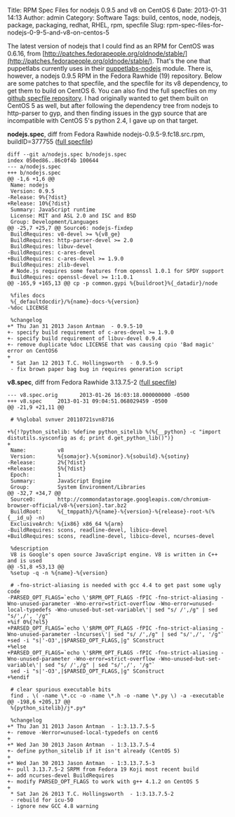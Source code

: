 Title: RPM Spec Files for nodejs 0.9.5 and v8 on CentOS 6
Date: 2013-01-31 14:13
Author: admin
Category: Software
Tags: build, centos, node, nodejs, package, packaging, redhat, RHEL, rpm, specfile
Slug: rpm-spec-files-for-nodejs-0-9-5-and-v8-on-centos-5

The latest version of nodejs that I could find as an RPM for CentOS was
0.6.16, from
[http://patches.fedorapeople.org/oldnode/stable/](http://patches.fedorapeople.org/oldnode/stable/).
That's the one that puppetlabs currently uses in their
[puppetlabs-nodejs](https://github.com/puppetlabs/puppetlabs-nodejs)
module. There is, however, a nodejs 0.9.5 RPM in the Fedora Rawhide (19)
repository. Below are some patches to that specfile, and the specfile
for its v8 dependency, to get them to build on CentOS 6. You can also
find the full specfiles on my [github specfile
repository](https://github.com/jantman/specfiles). I had originally
wanted to get them built on CentOS 5 as well, but after following the
dependency tree from nodejs to http-parser to gyp, and then finding
issues in the gyp source that are incompatible with CentOS 5's python
2.4, I gave up on that target.

**nodejs.spec**, diff from Fedora Rawhide nodejs-0.9.5-9.fc18.src.rpm,
buildID=377755 ([full
specfile](https://raw.github.com/jantman/specfiles/master/nodejs.spec))

~~~~{.diff}
diff --git a/nodejs.spec b/nodejs.spec
index 050ed86..86c0f4b 100644
--- a/nodejs.spec
+++ b/nodejs.spec
@@ -1,6 +1,6 @@
 Name: nodejs
 Version: 0.9.5
-Release: 9%{?dist}
+Release: 10%{?dist}
 Summary: JavaScript runtime
 License: MIT and ASL 2.0 and ISC and BSD
 Group: Development/Languages
@@ -25,7 +25,7 @@ Source6: nodejs-fixdep
 BuildRequires: v8-devel >= %{v8_ge}
 BuildRequires: http-parser-devel >= 2.0
 BuildRequires: libuv-devel
-BuildRequires: c-ares-devel
+BuildRequires: c-ares-devel >= 1.9.0
 BuildRequires: zlib-devel
 # Node.js requires some features from openssl 1.0.1 for SPDY support
 BuildRequires: openssl-devel >= 1:1.0.1
@@ -165,9 +165,13 @@ cp -p common.gypi %{buildroot}%{_datadir}/node
 
 %files docs
 %{_defaultdocdir}/%{name}-docs-%{version}
-%doc LICENSE
 
 %changelog
+* Thu Jan 31 2013 Jason Antman  - 0.9.5-10
+- specify build requirement of c-ares-devel >= 1.9.0
+- specify build requirement of libuv-devel 0.9.4
+- remove duplicate %doc LICENSE that was causing cpio 'Bad magic' error on CentOS6
+
 * Sat Jan 12 2013 T.C. Hollingsworth  - 0.9.5-9
 - fix brown paper bag bug in requires generation script
~~~~

**v8.spec**, diff from Fedora Rawhide 3.13.7.5-2 ([full
specfile](https://raw.github.com/jantman/specfiles/master/v8.spec))

~~~~{.diff}
--- v8.spec.orig       2013-01-26 16:03:18.000000000 -0500
+++ v8.spec     2013-01-31 09:04:51.068029459 -0500
@@ -21,9 +21,11 @@
 
 # %%global svnver 20110721svn8716
 
+%{!?python_sitelib: %define python_sitelib %(%{__python} -c "import distutils.sysconfig as d; print d.get_python_lib()")}
+
 Name:          v8
 Version:       %{somajor}.%{sominor}.%{sobuild}.%{sotiny}
-Release:       2%{?dist}
+Release:       5%{?dist}
 Epoch:         1
 Summary:       JavaScript Engine
 Group:         System Environment/Libraries
@@ -32,7 +34,7 @@
 Source0:       http://commondatastorage.googleapis.com/chromium-browser-official/v8-%{version}.tar.bz2
 BuildRoot:     %{_tmppath}/%{name}-%{version}-%{release}-root-%(%{__id_u} -n)
 ExclusiveArch: %{ix86} x86_64 %{arm}
-BuildRequires: scons, readline-devel, libicu-devel
+BuildRequires: scons, readline-devel, libicu-devel, ncurses-devel
 
 %description
 V8 is Google's open source JavaScript engine. V8 is written in C++ and is used 
@@ -51,8 +53,13 @@
 %setup -q -n %{name}-%{version}
 
 # -fno-strict-aliasing is needed with gcc 4.4 to get past some ugly code
-PARSED_OPT_FLAGS=`echo \'$RPM_OPT_FLAGS -fPIC -fno-strict-aliasing -Wno-unused-parameter -Wno-error=strict-overflow -Wno-error=unused-local-typedefs -Wno-unused-but-set-variable\'| sed "s/ /',/g" | sed "s/',/', '/g"`
+%if 0%{?el5}
+PARSED_OPT_FLAGS=`echo \'$RPM_OPT_FLAGS -fPIC -fno-strict-aliasing -Wno-unused-parameter -lncurses\'| sed "s/ /',/g" | sed "s/',/', '/g"`
+sed -i "s|'-O3',|$PARSED_OPT_FLAGS,|g" SConstruct
+%else
+PARSED_OPT_FLAGS=`echo \'$RPM_OPT_FLAGS -fPIC -fno-strict-aliasing -Wno-unused-parameter -Wno-error=strict-overflow -Wno-unused-but-set-variable\'| sed "s/ /',/g" | sed "s/',/', '/g"`
 sed -i "s|'-O3',|$PARSED_OPT_FLAGS,|g" SConstruct
+%endif
 
 # clear spurious executable bits
 find . \( -name \*.cc -o -name \*.h -o -name \*.py \) -a -executable   
@@ -198,6 +205,17 @@
 %{python_sitelib}/j*.py*
 
 %changelog
+* Thu Jan 31 2013 Jason Antman  - 1:3.13.7.5-5
+- remove -Werror=unused-local-typedefs on cent6
+
+* Wed Jan 30 2013 Jason Antman  - 1:3.13.7.5-4
+- define python_sitelib if it isn't already (CentOS 5)
+
+* Wed Jan 30 2013 Jason Antman  - 1:3.13.7.5-3
+- pull 3.13.7.5-2 SRPM from Fedora 19 Koji most recent build
+- add ncurses-devel BuildRequires
+- modify PARSED_OPT_FLAGS to work with g++ 4.1.2 on CentOS 5
+ 
 * Sat Jan 26 2013 T.C. Hollingsworth  - 1:3.13.7.5-2
 - rebuild for icu-50
 - ignore new GCC 4.8 warning
~~~~
